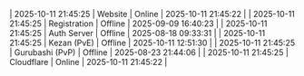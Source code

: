 | 2025-10-11 21:45:25 | Website | Online | 2025-10-11 21:45:22 |
| 2025-10-11 21:45:25 | Registration | Offline | 2025-09-09 16:40:23 |
| 2025-10-11 21:45:25 | Auth Server | Offline | 2025-08-18 09:33:31 |
| 2025-10-11 21:45:25 | Kezan (PvE) | Offline | 2025-10-11 12:51:30 |
| 2025-10-11 21:45:25 | Gurubashi (PvP) | Offline | 2025-08-23 21:44:06 |
| 2025-10-11 21:45:25 | Cloudflare | Online | 2025-10-11 21:45:22 |

